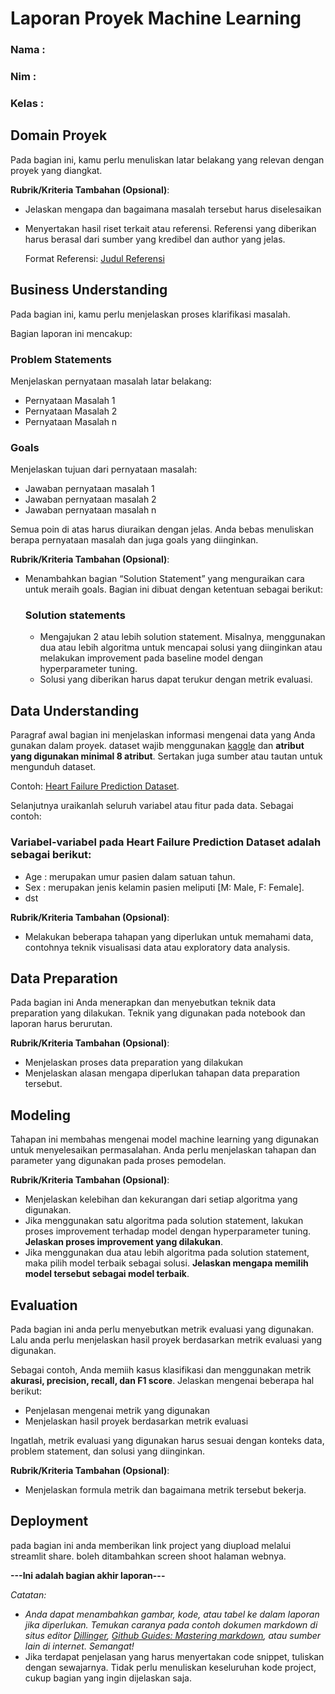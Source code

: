 # Laporan Proyek Machine Learning

### Nama :

### Nim :

### Kelas :

## Domain Proyek

Pada bagian ini, kamu perlu menuliskan latar belakang yang relevan dengan proyek yang diangkat.

**Rubrik/Kriteria Tambahan (Opsional)**:

-   Jelaskan mengapa dan bagaimana masalah tersebut harus diselesaikan
-   Menyertakan hasil riset terkait atau referensi. Referensi yang diberikan harus berasal dari sumber yang kredibel dan author yang jelas.

    Format Referensi: [Judul Referensi](https://scholar.google.com/)

## Business Understanding

Pada bagian ini, kamu perlu menjelaskan proses klarifikasi masalah.

Bagian laporan ini mencakup:

### Problem Statements

Menjelaskan pernyataan masalah latar belakang:

-   Pernyataan Masalah 1
-   Pernyataan Masalah 2
-   Pernyataan Masalah n

### Goals

Menjelaskan tujuan dari pernyataan masalah:

-   Jawaban pernyataan masalah 1
-   Jawaban pernyataan masalah 2
-   Jawaban pernyataan masalah n

Semua poin di atas harus diuraikan dengan jelas. Anda bebas menuliskan berapa pernyataan masalah dan juga goals yang diinginkan.

**Rubrik/Kriteria Tambahan (Opsional)**:

-   Menambahkan bagian “Solution Statement” yang menguraikan cara untuk meraih goals. Bagian ini dibuat dengan ketentuan sebagai berikut:

    ### Solution statements

    -   Mengajukan 2 atau lebih solution statement. Misalnya, menggunakan dua atau lebih algoritma untuk mencapai solusi yang diinginkan atau melakukan improvement pada baseline model dengan hyperparameter tuning.
    -   Solusi yang diberikan harus dapat terukur dengan metrik evaluasi.

## Data Understanding

Paragraf awal bagian ini menjelaskan informasi mengenai data yang Anda gunakan dalam proyek. dataset wajib menggunakan [kaggle](https://www.kaggle.com/) dan **atribut yang digunakan minimal 8 atribut**. Sertakan juga sumber atau tautan untuk mengunduh dataset.<br>

Contoh: [Heart Failure Prediction Dataset](https://www.kaggle.com/datasets/fedesoriano/heart-failure-prediction).

Selanjutnya uraikanlah seluruh variabel atau fitur pada data. Sebagai contoh:

### Variabel-variabel pada Heart Failure Prediction Dataset adalah sebagai berikut:

-   Age : merupakan umur pasien dalam satuan tahun.
-   Sex : merupakan jenis kelamin pasien meliputi [M: Male, F: Female].
-   dst

**Rubrik/Kriteria Tambahan (Opsional)**:

-   Melakukan beberapa tahapan yang diperlukan untuk memahami data, contohnya teknik visualisasi data atau exploratory data analysis.

## Data Preparation

Pada bagian ini Anda menerapkan dan menyebutkan teknik data preparation yang dilakukan. Teknik yang digunakan pada notebook dan laporan harus berurutan.

**Rubrik/Kriteria Tambahan (Opsional)**:

-   Menjelaskan proses data preparation yang dilakukan
-   Menjelaskan alasan mengapa diperlukan tahapan data preparation tersebut.

## Modeling

Tahapan ini membahas mengenai model machine learning yang digunakan untuk menyelesaikan permasalahan. Anda perlu menjelaskan tahapan dan parameter yang digunakan pada proses pemodelan.

**Rubrik/Kriteria Tambahan (Opsional)**:

-   Menjelaskan kelebihan dan kekurangan dari setiap algoritma yang digunakan.
-   Jika menggunakan satu algoritma pada solution statement, lakukan proses improvement terhadap model dengan hyperparameter tuning. **Jelaskan proses improvement yang dilakukan**.
-   Jika menggunakan dua atau lebih algoritma pada solution statement, maka pilih model terbaik sebagai solusi. **Jelaskan mengapa memilih model tersebut sebagai model terbaik**.

## Evaluation

Pada bagian ini anda perlu menyebutkan metrik evaluasi yang digunakan. Lalu anda perlu menjelaskan hasil proyek berdasarkan metrik evaluasi yang digunakan.

Sebagai contoh, Anda memiih kasus klasifikasi dan menggunakan metrik **akurasi, precision, recall, dan F1 score**. Jelaskan mengenai beberapa hal berikut:

-   Penjelasan mengenai metrik yang digunakan
-   Menjelaskan hasil proyek berdasarkan metrik evaluasi

Ingatlah, metrik evaluasi yang digunakan harus sesuai dengan konteks data, problem statement, dan solusi yang diinginkan.

**Rubrik/Kriteria Tambahan (Opsional)**:

-   Menjelaskan formula metrik dan bagaimana metrik tersebut bekerja.

## Deployment

pada bagian ini anda memberikan link project yang diupload melalui streamlit share. boleh ditambahkan screen shoot halaman webnya.

**---Ini adalah bagian akhir laporan---**

_Catatan:_

-   _Anda dapat menambahkan gambar, kode, atau tabel ke dalam laporan jika diperlukan. Temukan caranya pada contoh dokumen markdown di situs editor [Dillinger](https://dillinger.io/), [Github Guides: Mastering markdown](https://guides.github.com/features/mastering-markdown/), atau sumber lain di internet. Semangat!_
-   Jika terdapat penjelasan yang harus menyertakan code snippet, tuliskan dengan sewajarnya. Tidak perlu menuliskan keseluruhan kode project, cukup bagian yang ingin dijelaskan saja.
